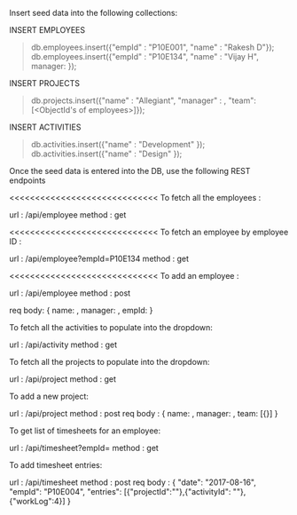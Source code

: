 Insert seed data into the following collections:

INSERT EMPLOYEES

> db.employees.insert({"empId" : "P10E001", "name" : "Rakesh D"});
> db.employees.insert({"empId" : "P10E134", "name" : "Vijay H", manager: <ObjectId of the first employee>});


INSERT PROJECTS

>db.projects.insert({"name" : "Allegiant", "manager" : <ObjectId of an employee>, "team": [<ObjectId's of employees>]});

INSERT ACTIVITIES

>db.activities.insert({"name" : "Development" });
>db.activities.insert({"name" : "Design" });


Once the seed data is entered into the DB, use the following REST endpoints

<<<<<<<<<<<<<<<<<<<<<<<<<<<<<
To fetch all the employees :

url : /api/employee
method : get

>>>>>>>>>>>>>>>>>>>>>>>>>>>>>

<<<<<<<<<<<<<<<<<<<<<<<<<<<<<
To fetch an employee by employee ID :

url : /api/employee?empId=P10E134
method : get

>>>>>>>>>>>>>>>>>>>>>>>>>>>>>

<<<<<<<<<<<<<<<<<<<<<<<<<<<<<
To add an employee :

url : /api/employee
method : post

req body: {
	name: <name of employee>,
	manager: <id of manager>,
	empId: <empId>
}

>>>>>>>>>>>>>>>>>>>>>>>>>>>>>


>>>>>>>>>>>>>>>>>>>>>>>>>>>>>

To fetch all the activities to populate into the dropdown:

url : /api/activity
method : get

>>>>>>>>>>>>>>>>>>>>>>>>>>>>>

>>>>>>>>>>>>>>>>>>>>>>>>>>>>>

To fetch all the projects to populate into the dropdown:

url : /api/project
method : get

>>>>>>>>>>>>>>>>>>>>>>>>>>>>>

>>>>>>>>>>>>>>>>>>>>>>>>>>>>>

To add a new project:

url : /api/project
method : post
req body : {
	name: <projectName>,
	manager: <manager objId>,
	team: [{<employee objId>}]
}

>>>>>>>>>>>>>>>>>>>>>>>>>>>>>

>>>>>>>>>>>>>>>>>>>>>>>>>>>>>

To get list of timesheets for an employee:

url : /api/timesheet?empId=<empId>
method : get

>>>>>>>>>>>>>>>>>>>>>>>>>>>>>

>>>>>>>>>>>>>>>>>>>>>>>>>>>>>

To add timesheet entries:

url : /api/timesheet
method : post
req body : {
	"date": "2017-08-16",
	"empId": "P10E004",
	"entries": [{"projectId":"<selected projectId>"},{"activityId": "<selected activityId>"},{"workLog":4}]
}

>>>>>>>>>>>>>>>>>>>>>>>>>>>>>


